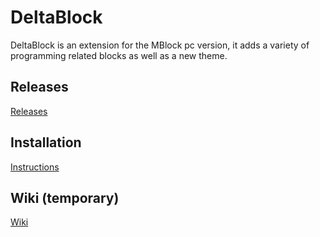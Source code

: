 # DeltaBlock
DeltaBlock is an extension for the MBlock pc version,
it adds a variety of programming related blocks as well
as a new theme.

## Releases
[Releases](https://github.com/DeltaBlock/DeltaBlock/tree/main/Releases)

## Installation
[Instructions](https://github.com/DeltaBlock/DeltaBlock/wiki/Installation)

## Wiki (temporary)
[Wiki](https://deltablock.github.io/DeltaBlock/Wiki/Categories/Math.html)

